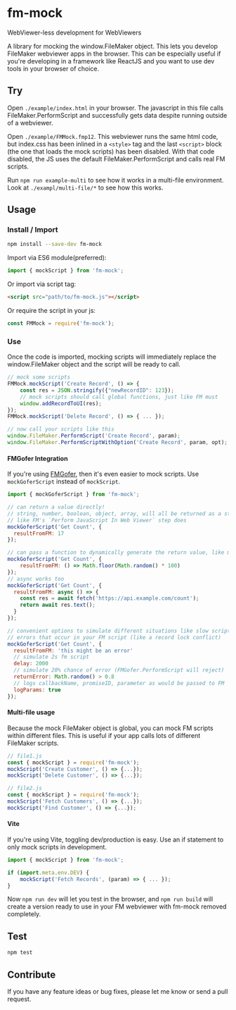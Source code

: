# fm-mock

WebViewer-less development for WebViewers

A library for mocking the window.FileMaker object. This lets you develop FileMaker webviewer apps in the browser.
This can be especially useful if you're developing in a framework like ReactJS and you want to use dev tools in your browser of choice.

## Try

Open `./example/index.html` in your browser. The javascript in this file calls FileMaker.PerformScript and successfully gets data despite running outside of a webviewer.

Open `./example/FMMock.fmp12`. This webviewer runs the same html code, but index.css has been inlined in a `<style>` tag and the last `<script>` block (the one that loads the mock scripts) has been disabled. With that code disabled, the JS uses the default FileMaker.PerformScript and calls real FM scripts.

Run `npm run example-multi` to see how it works in a multi-file environment. Look at `./exampl/multi-file/*` to see how this works.

## Usage

### Install / Import

```sh
npm install --save-dev fm-mock
```

Import via ES6 module(preferred):

```javascript
import { mockScript } from 'fm-mock';
```

Or import via script tag:

```html
<script src="path/to/fm-mock.js"></script>
```

Or require the script in your js:

```javascript
const FMMock = require('fm-mock');
```

### Use

Once the code is imported, mocking scripts will immediately replace the window.FileMaker object and the script will be ready to call.

```javascript
// mock some scripts
FMMock.mockScript('Create Record', () => {
    const res = JSON.stringify({"newRecordID": 123});
    // mock scripts should call global functions, just like FM must
    window.addRecordToUI(res);
});
FMMock.mockScript('Delete Record', () => { ... });

// now call your scripts like this
window.FileMaker.PerformScript('Create Record', param);
window.FileMaker.PerformScriptWithOption('Create Record', param, opt);
```

#### FMGofer Integration

If you're using [FMGofer](https://github.com/jwillinghalpern/fm-gofer), then
it's even easier to mock scripts. Use `mockGoferScript` instead of `mockScript`.

```javascript
import { mockGoferScript } from 'fm-mock';

// can return a value directly!
// string, number, boolean, object, array, will all be returned as a string just
// like FM's `Perform JavaScript In Web Viewer` step does
mockGoferScript('Get Count', {
  resultFromFM: 17
});

// can pass a function to dynamically generate the return value, like mockScript
mockGoferScript('Get Count', {
    resultFromFM: () => Math.floor(Math.random() * 100)
});
// async works too
mockGoferScript('Get Count', {
  resultFromFM: async () => {
    const res = await fetch('https://api.example.com/count');
    return await res.text();
  }
});

// convenient options to simulate different situations like slow scripts and
// errors that occur in your FM script (like a record lock conflict)
mockGoferScript('Get Count', {
  resultFromFM: 'this might be an error'
  // simulate 2s fm script
  delay: 2000
  // simulate 20% chance of error (FMGofer.PerformScript will reject)
  returnError: Math.random() > 0.8
  // logs callbackName, promiseID, parameter as would be passed to FM
  logParams: true
});

```

#### Multi-file usage

Because the mock FileMaker object is global, you can mock FM scripts within different files. This is useful if your app calls lots of different FileMaker scripts.

```javascript
// file1.js
const { mockScript } = require('fm-mock');
mockScript('Create Customer', () => {...});
mockScript('Delete Customer', () => {...});

// file2.js
const { mockScript } = require('fm-mock');
mockScript('Fetch Customers', () => {...});
mockScript('Find Customer', () => {...});
```

#### Vite

If you're using Vite, toggling dev/production is easy. Use an if statement to only mock scripts in development.

```javascript
import { mockScript } from 'fm-mock';

if (import.meta.env.DEV) {
    mockScript('Fetch Records', (param) => { ... });
}
```

Now `npm run dev` will let you test in the browser, and `npm run build` will create a version ready to use in your FM webviewer with fm-mock removed completely.

## Test

```sh
npm test
```

## Contribute

If you have any feature ideas or bug fixes, please let me know or send a pull request.

